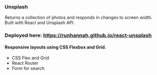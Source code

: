 ### Unsplash

Returns a collection of photos and responds in changes to screen width. Built with React and Unsplash API.

### Deployed here: https://runhannah.github.io/react-unsplash

#### Responsive layouts using CSS Flexbox and Grid.

- CSS Flex and Grid
- React Router
- Form for search
